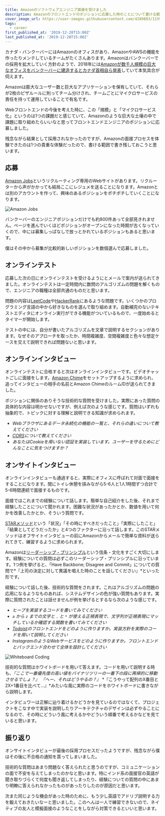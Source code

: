 ```yaml
---
title: Amazonのソフトウェアエンジニア面接を受けました
description: Amazonのフロントエンドのポジションに応募した時のことについて書ける範囲で書いてみます。
cover_image_url: https://user-images.githubusercontent.com/4289883/115945869-88022100-a472-11eb-8302-42cece513424.png
tags:
  - career
first_published_at: '2019-12-28T15:00Z'
last_published_at: '2019-12-28T15:00Z'
---
```

カナダ・バンクーバーにはAmazonのオフィスがあり、AmazonやAWSの機能を作ったりメンテしているチームがたくさんあります。Amazonはバンクーバーでの採用を拡大していく方針のようで、2018年には[Amazonが数千人規模の巨大なオフィスをバンクーバーに建造するとカナダ首相自ら発表](https://www.cbc.ca/news/canada/british-columbia/amazon-vancouver-new-jobs-1.4641765)していて本気具合が伺えます。

Amazonは膨大なユーザー数と巨大なアプリケーションを保有していて、それらが2枚のピザルールに則ってチーム分けされ、チームごとにマイクロサービスの責任を持って運用していることで有名です。

Webフロントエンドの今後を考えた時に、この「規模」と「マイクロサービス化」というのは1つの課題だと感じていて、Amazonのような巨大な土壌の中で課題に取り組めたらいいなと思ってフロントエンドエンジニアのポジションに応募しました。

残念ながら結果として採用されなかったのですが、Amazonの面接プロセスを体験できたのは1つの貴重な体験だったので、書ける範囲で書き残しておこうと思います。

## 応募
[Amazon Jobs](https://amazon.jobs/jp)というリクルーティング専用のWebサイトがあります。リクルーターから声がかかっても結局ここにレジュメを送ることになります。Amazonとは別のアカウントを作って、興味のあるポジションをポチポチしていくことになります。

![Amazon Jobs](https://user-images.githubusercontent.com/4289883/115945901-bf70cd80-a472-11eb-8406-139d838d89e4.png)

バンクーバーのエンジニアポジションだけでも約800件あって全部見きれません。ページを進んでいくほどポジションがオープンになった時期が古くなっていくので、中には募集しっぱなしで放っとかれているポジションもあると思います。

僕はその中から募集が比較的新しいポジションを数個選んで応募しました。

## オンラインテスト
応募した次の日にオンラインテストを受けるようにとメールで案内が送られてきました。オンラインテストは一定時間内に数問のアルゴリズムの問題を解くもので、エンジニアの職種は全部共通のものだと思います。

問題の内容は[LeetCode](leetcode.com/)や[HackerRank](https://www.hackerrank.com/)にあるような問題です。いくつかのプログラミング言語の中から好きなものを選んで取り組めます。自動補完のないテキストエディタにオンライン実行ができる機能がついているもので、一度始めるとタイマーが開始します。

テストの中には、自分が書いたアルゴリズムを文章で説明するセクションがあります。なぜそのアプローチを取ったか、時間複雑度、空間複雑度と色々な想定ケースを交えて説明できれば問題ないと思います。

## オンラインインタビュー
オンラインテストに合格すると次はオンラインインタビューです。ビデオチャットごしに面接をします。[Amazon Chime](https://aws.amazon.com/chime/)をセットアップするように求められ、追ってインタビューの相手の名前とAmazon ChimeのルームIDが送られてきました。

ポジションに関係のありそうな技術的な質問を受けました。実際にあった質問の具体的な内容は明かせないですが、例えば次のような感じです。質問はいずれも抽象的で、トピックに対する理解と説明できる知識が求められます。

- *Webブラウザにあるデータ永続化の機能の一覧と、それらの違いについて教えてください*
- *[CORS](https://developer.mozilla.org/ja/docs/Web/HTTP/CORS)について教えてください*
- *あなたはCookieを用いない認証を実装しています。ユーザーを守るためにどんなことに気をつけますか？*

## オンサイトインタビュー
オンラインインタビューも通過すると、実際にオフィスに呼ばれて対面で面接をすることになります。間にトイレ休憩を挟みながら5-6人と1人1時間ずつ合計で5-6時間連続で面接するものです。

面接ではこれまでの経験について話します。簡単な自己紹介をした後、それまで経験したことについて聞かれます。困難な状況があったかとか、数値を用いて何かを改善したかとか、そういう質問です。

[STARメソッド](https://www.lifehacker.jp/2012/11/121116star.html)という「状況」「その時にすべきだったこと」「実際にしたこと」「結果としてどうだったか」と4つのファクターに沿って話します。このSTARメソッドはオフサイトインタビューの前にAmazonからメールで簡単な資料が送られてきて、練習するように求められます。

Amazonは[リーダーシップ・プリンシプル](https://www.amazon.co.jp/b?ie=UTF8&node=4967768051)という信条・文化をすごく大切にします。経験についての質問は必ずこのリーダーシップ・プリンシプルに沿っています。1つ例を挙げると、「Have Backbone; Disagree and Commit」についての質問で*『上司の決定に対して異議を唱えた時のことを話してください』*といった形です。

経験について話した後、技術的な質問をされます。これはアルゴリズムの問題の応用になるようなものあれば、システムデザインの色が強い質問もあります。実際に質問されたことは話せませんが例を挙げるとするなら次のような感じです。

- *ヒープを実装するコードを書いてみてください*
- _`a` から `z` までの文字と `.` と `*` が使える正規表現で、文字列が正規表現にマッチしているか確認する関数を書いてみてください_
- *[Todoist](https://todoist.com/)のフロントエンドをどのように作りますか。実装方針を実際のコードを用いて説明してください*
- *InstagramのようなWebサービスをどのように作りますか。フロントエンドとバックエンド合わせて全体を設計してください*

![Whiteboard Coding](https://user-images.githubusercontent.com/4289883/115945921-d31c3400-a472-11eb-8f32-3d4d50c15a9e.png)

技術的な質問はホワイトボードを用いて答えます。コードを用いて説明する時も、*『ここで一番優先度の高い値をバイナリツリーの一番下の段に再帰的に移動させるでしょ？』* *『へー、それはどうやるの？』* *『こうやって配列のX番目と2X+1番目を比べて...』*みたいな風に実際のコードをホワイトボードに書きながら説明します。

インタビュワーは正解に辿り着けるかどうかを見ているのではなくて、プロジェクトをこなす中で実装を説明したりアーキテクチャのデザインは必ずやることになるので、その時にどういう風に考えるかやどういう順番で考えるかなどを見ていると思います。

## 振り返り
オンサイトインタビューが最後の採用プロセスだったようですが、残念ながら僕はその後に不合格の通知を貰ってしまいました。

技術的な質問はあまり問題なく答えられたと思うのですが、コミュニケーションの面で不安を与えてしまったのかなと思います。特にインド系の面接官の英語が聞き取りづらくて何度も聞き返してしまったり、経験についての質問の中にあまり明瞭に答えられなかったものがあったりしたのが原因だと思います。

次また同じような機会があった時のために、もう少し英語でアドリブ説明する力を鍛えておきたいなーと思いました。このへんは一人で練習できないので、ネイティブの友人と模擬面接のようなことをしながら対策できるといいと思います。
